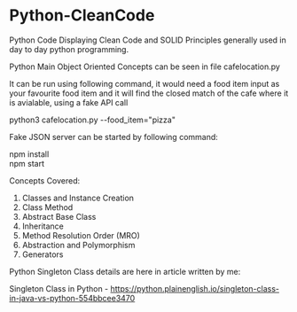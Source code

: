 # Python-CleanCode
Python Code Displaying Clean Code and SOLID Principles generally used in day to day python programming.

Python Main Object Oriented Concepts can be seen in file cafelocation.py <br/>

It can be run using following command, it would need a food item input as your favourite food item and it will find the closed match of the cafe where it is avialable, using a fake API call

python3 cafelocation.py --food_item="pizza"

Fake JSON server can be started by following command:

npm install <br/>
npm start <br/>

Concepts Covered: <br/>
1. Classes and Instance Creation <br/>
2. Class Method <br/>
3. Abstract Base Class <br/>
4. Inheritance <br/>
5. Method Resolution Order (MRO) <br/>
6. Abstraction and Polymorphism <br/>
7. Generators <br/>

Python Singleton Class details are here in article written by me:

Singleton Class in Python - https://python.plainenglish.io/singleton-class-in-java-vs-python-554bbcee3470
